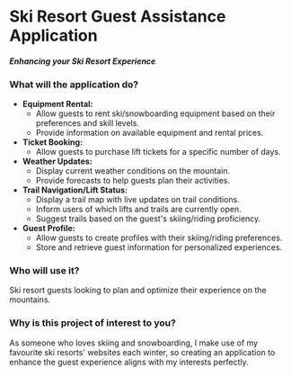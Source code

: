# Ski Resort Guest Assistance Application

#### *Enhancing your Ski Resort Experience*

### **What will the application do?**
- **Equipment Rental:**
  - Allow guests to rent ski/snowboarding equipment based on their preferences and skill levels.
  - Provide information on available equipment and rental prices.
- **Ticket Booking:**
  - Allow guests to purchase lift tickets for a specific number of days.
- **Weather Updates:**
  - Display current weather conditions on the mountain.
  - Provide forecasts to help guests plan their activities.
- **Trail Navigation/Lift Status:**
  - Display a trail map with live updates on trail conditions.
  - Inform users of which lifts and trails are currently open.
  - Suggest trails based on the guest's skiing/riding proficiency.
- **Guest Profile:**
  - Allow guests to create profiles with their skiing/riding preferences.
  - Store and retrieve guest information for personalized experiences.

### **Who will use it?**

Ski resort guests looking to plan and optimize their experience on the mountains.

### **Why is this project of interest to you?**

As someone who loves skiing and snowboarding, I make use of my favourite ski resorts' websites each winter, so creating 
an application to enhance the guest experience aligns with my interests perfectly.
